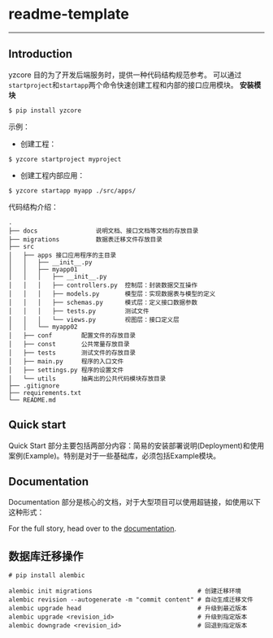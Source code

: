# readme-template

--------------

## Introduction

yzcore 目的为了开发后端服务时，提供一种代码结构规范参考。
可以通过`startproject`和`startapp`两个命令快速创建工程和内部的接口应用模块。
**安装模块**
```shell
$ pip install yzcore
```
示例：
- 创建工程：
```shell
$ yzcore startproject myproject
```
- 创建工程内部应用：
```shell
$ yzcore startapp myapp ./src/apps/
```

代码结构介绍：
```
.
├── docs		        说明文档、接口文档等文档的存放目录
├── migrations		    数据表迁移文件存放目录
├── src
│   ├── apps 接口应用程序的主目录
│   │   ├── __init__.py
│   │   ├── myapp01
│   │   │   ├── __init__.py
│   │   │   ├── controllers.py  控制层：封装数据交互操作
│   │   │   ├── models.py       模型层：实现数据表与模型的定义
│   │   │   ├── schemas.py      模式层：定义接口数据参数
│   │   │   ├── tests.py        测试文件
│   │   │   └── views.py        视图层：接口定义层
│   │   └── myapp02
│   ├── conf		配置文件的存放目录
│   ├── const		公共常量存放目录
│   ├── tests		测试文件的存放目录
│   ├── main.py		程序的入口文件
│   ├── settings.py	程序的设置文件
│   └── utils		抽离出的公共代码模块存放目录
├── .gitignore
├── requirements.txt
└── README.md
```

## Quick start

Quick Start 部分主要包括两部分内容：简易的安装部署说明(Deployment)和使用案例(Example)。特别是对于一些基础库，必须包括Example模块。


## Documentation

Documentation 部分是核心的文档，对于大型项目可以使用超链接，如使用以下这种形式：

For the full story, head over to the [documentation](https://git.k8s.io/community/contributors/devel#readme).

## 数据库迁移操作
```
# pip install alembic

alembic init migrations                             # 创建迁移环境
alembic revision --autogenerate -m "commit content" # 自动生成迁移文件
alembic upgrade head                                # 升级到最近版本
alembic upgrade <revision_id>                       # 升级到指定版本
alembic downgrade <revision_id>                     # 回退到指定版本
```